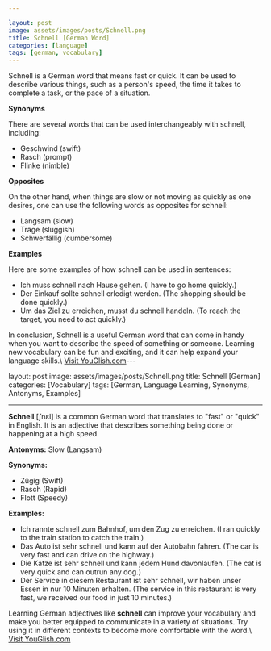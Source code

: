```yaml
---

layout: post
image: assets/images/posts/Schnell.png
title: Schnell [German Word]
categories: [language]
tags: [german, vocabulary]
---
```


Schnell is a German word that means fast or quick. It can be used to describe various things, such as a person's speed, the time it takes to complete a task, or the pace of a situation. 

**Synonyms**

There are several words that can be used interchangeably with schnell, including:

- Geschwind (swift)
- Rasch (prompt)
- Flinke (nimble)

**Opposites**

On the other hand, when things are slow or not moving as quickly as one desires, one can use the following words as opposites for schnell:

- Langsam (slow)
- Träge (sluggish)
- Schwerfällig (cumbersome)

**Examples**

Here are some examples of how schnell can be used in sentences:

- Ich muss schnell nach Hause gehen. (I have to go home quickly.)
- Der Einkauf sollte schnell erledigt werden. (The shopping should be done quickly.)
- Um das Ziel zu erreichen, musst du schnell handeln. (To reach the target, you need to act quickly.)

In conclusion, Schnell is a useful German word that can come in handy when you want to describe the speed of something or someone. Learning new vocabulary can be fun and exciting, and it can help expand your language skills.\ <a id="yg-widget-0" class="youglish-widget" data-query="Schnell" data-lang="german" data-components="8412" data-auto-start="0" data-bkg-color="theme_light" data-title="How%20to%20pronounce%20Schnell%20in%20German"  rel="nofollow" href="https://youglish.com">Visit YouGlish.com</a><script async src="https://youglish.com/public/emb/widget.js" charset="utf-8"></script>---

layout: post
image: assets/images/posts/Schnell.png
title: Schnell [German]
categories: [Vocabulary]
tags: [German, Language Learning, Synonyms, Antonyms, Examples]

---

**Schnell** [ʃnɛl] is a common German word that translates to "fast" or "quick" in English. It is an adjective that describes something being done or happening at a high speed.

**Antonyms:** Slow (Langsam)

**Synonyms:** 

- Zügig (Swift)
- Rasch (Rapid)
- Flott (Speedy)

**Examples:**

- Ich rannte schnell zum Bahnhof, um den Zug zu erreichen. (I ran quickly to the train station to catch the train.)
- Das Auto ist sehr schnell und kann auf der Autobahn fahren. (The car is very fast and can drive on the highway.)
- Die Katze ist sehr schnell und kann jedem Hund davonlaufen. (The cat is very quick and can outrun any dog.)
- Der Service in diesem Restaurant ist sehr schnell, wir haben unser Essen in nur 10 Minuten erhalten. (The service in this restaurant is very fast, we received our food in just 10 minutes.)

Learning German adjectives like **schnell** can improve your vocabulary and make you better equipped to communicate in a variety of situations. Try using it in different contexts to become more comfortable with the word.\ <a id="yg-widget-0" class="youglish-widget" data-query="Schnell" data-lang="german" data-components="8412" data-auto-start="0" data-bkg-color="theme_light" data-title="How%20to%20pronounce%20Schnell%20in%20German"  rel="nofollow" href="https://youglish.com">Visit YouGlish.com</a><script async src="https://youglish.com/public/emb/widget.js" charset="utf-8"></script>